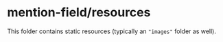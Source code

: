 # mention-field/resources

This folder contains static resources (typically an `"images"` folder as well).
